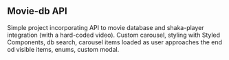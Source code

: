 
## Movie-db API

Simple project incorporating API to movie database and shaka-player integration (with a hard-coded video). Custom carousel, styling with Styled Components, db search, carousel items loaded as user approaches the end od visible items, enums, custom modal.
